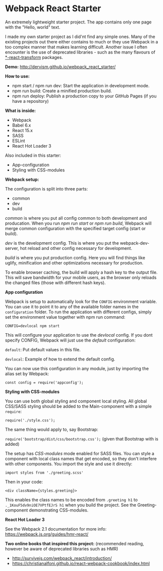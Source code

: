 # Webpack React Starter
An extremely lightweight starter project. The app contains only one page with the "Hello, world" text.

I made my own starter project as I did'nt find any simple ones. Many of the existing projects out there either contains
to much or they use Webpack in a too complex manner that makes learning difficult. Another issue I often encounter is the
use of deprecated libraries - such as the many flavours of [*-react-transform](https://github.com/gaearon/babel-plugin-react-transform)
packages.

**Demo:** http://dervism.github.io/webpack_react_starter/

**How to use:**

- npm start / npm run dev: Start the application in development mode.
- npm run build: Create a minified production build.
- npm run deploy: Publish a production copy to your GitHub Pages (if you have a repository)

**What is inside:**

- Webpack
- Babel 6.x
- React 15.x
- SASS
- ESLint
- React Hot Loader 3

Also included in this starter:

- App-configuration
- Styling with CSS-modules

**Webpack setup:**

The configuration is split into three parts:

- common
- dev
- build

_common_ is where you put all config common to both development and producation.
When you run _npm run start_ or _npm run build_, Webpack will merge common configuration
with the specified target config (start or build).

_dev_ is the development config. This is where you put the webpack-dev-server, hot reload and
other config necessary for development.

_build_ is where you put production config. Here you will find things like uglify, minification and
other optimizations necessary for production.

To enable browser caching, the build will apply a hash key to the output file. This will save bandwidth for your mobile
users, as the browser only reloads the changed files (those with different hash keys).

**App configuration**

Webpack is setup to automatically look for the `CONFIG` environment variable. You can use it to point it to any of the available
folder names in the `configuration` folder. To run the application with different configs, simply set the environment value together with
npm run command:

`CONFIG=devlocal npm start`

This will configure your application to use the *devlocal* config. If you dont specify CONFIG, Webpack will just use the *default*
configuration:

`default`: Put default values in this file.

`devlocal`: Example of how to extend the default config.

You can now use this configuration in any module, just by importing the alias set by Webpack:

`const config = require('appconfig');`

**Styling with CSS-modules**

You can use both global styling and component local styling. All global CSS/SASS styling should be added to the Main-component with a simple `require`:

`require('./style.css');`

The same thing would apply to, say Bootstrap:

`require('bootstrap/dist/css/bootstrap.css');` (given that Bootstrap with is added)

The setup has *CSS-modules* mode enabled for SASS files. You can style a component with local class names that get encoded, so they
don't interfere with other components. You import the style and use it directly:

`import styles from './greeting.scss'`

Then in your code:

`<div className={styles.greeting}>`

This enables the class names to be encoded from `.greeting h1` to `._1KouF5dv9niOE7VPtfEJrS h1` when you build the project.
See the Greeting-component demonstrating CSS-modules.

**React Hot Loader 3**

See the Webpack 2.1 documentation for more info:
https://webpack.js.org/guides/hmr-react/

**Two online books that inspired this project:** (recommended reading, however be aware of deprecated libraries such as HMR)
- http://survivejs.com/webpack_react/introduction/
- https://christianalfoni.github.io/react-webpack-cookbook/index.html
